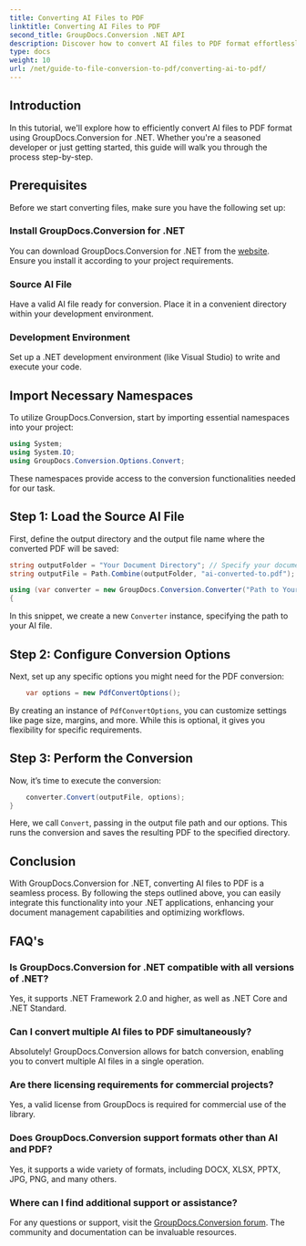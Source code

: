 ```yaml
---
title: Converting AI Files to PDF
linktitle: Converting AI Files to PDF
second_title: GroupDocs.Conversion .NET API
description: Discover how to convert AI files to PDF format effortlessly using GroupDocs.Conversion for .NET. This tutorial guides you through the installation, code setup, and conversion process.
type: docs
weight: 10
url: /net/guide-to-file-conversion-to-pdf/converting-ai-to-pdf/
---
```

## Introduction

In this tutorial, we'll explore how to efficiently convert AI files to PDF format using GroupDocs.Conversion for .NET. Whether you're a seasoned developer or just getting started, this guide will walk you through the process step-by-step.

## Prerequisites

Before we start converting files, make sure you have the following set up:

### Install GroupDocs.Conversion for .NET

You can download GroupDocs.Conversion for .NET from the [website](https://releases.groupdocs.com/conversion/net/). Ensure you install it according to your project requirements.

### Source AI File

Have a valid AI file ready for conversion. Place it in a convenient directory within your development environment.

### Development Environment

Set up a .NET development environment (like Visual Studio) to write and execute your code.

## Import Necessary Namespaces

To utilize GroupDocs.Conversion, start by importing essential namespaces into your project:

```csharp
using System;
using System.IO;
using GroupDocs.Conversion.Options.Convert;
```
These namespaces provide access to the conversion functionalities needed for our task.

## Step 1: Load the Source AI File

First, define the output directory and the output file name where the converted PDF will be saved:

```csharp
string outputFolder = "Your Document Directory"; // Specify your document directory here
string outputFile = Path.Combine(outputFolder, "ai-converted-to.pdf");

using (var converter = new GroupDocs.Conversion.Converter("Path to Your AI File"))
{
```

In this snippet, we create a new `Converter` instance, specifying the path to your AI file.

## Step 2: Configure Conversion Options

Next, set up any specific options you might need for the PDF conversion:

```csharp
    var options = new PdfConvertOptions();
```
By creating an instance of `PdfConvertOptions`, you can customize settings like page size, margins, and more. While this is optional, it gives you flexibility for specific requirements.

## Step 3: Perform the Conversion

Now, it’s time to execute the conversion:

```csharp
    converter.Convert(outputFile, options);
}
```
Here, we call `Convert`, passing in the output file path and our options. This runs the conversion and saves the resulting PDF to the specified directory.

## Conclusion

With GroupDocs.Conversion for .NET, converting AI files to PDF is a seamless process. By following the steps outlined above, you can easily integrate this functionality into your .NET applications, enhancing your document management capabilities and optimizing workflows.

## FAQ's

### Is GroupDocs.Conversion for .NET compatible with all versions of .NET?

Yes, it supports .NET Framework 2.0 and higher, as well as .NET Core and .NET Standard.

### Can I convert multiple AI files to PDF simultaneously?

Absolutely! GroupDocs.Conversion allows for batch conversion, enabling you to convert multiple AI files in a single operation.

### Are there licensing requirements for commercial projects?

Yes, a valid license from GroupDocs is required for commercial use of the library.

### Does GroupDocs.Conversion support formats other than AI and PDF?

Yes, it supports a wide variety of formats, including DOCX, XLSX, PPTX, JPG, PNG, and many others.

### Where can I find additional support or assistance?

For any questions or support, visit the [GroupDocs.Conversion forum](https://forum.groupdocs.com/c/conversion/11). The community and documentation can be invaluable resources.
